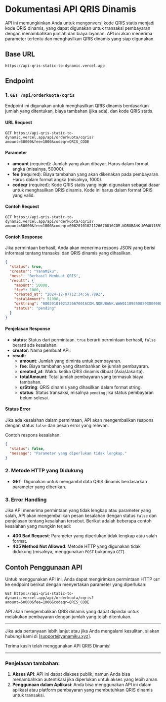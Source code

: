 # Dokumentasi API QRIS Dinamis

API ini memungkinkan Anda untuk mengonversi kode QRIS statis menjadi kode QRIS dinamis, yang dapat digunakan untuk transaksi pembayaran dengan menambahkan jumlah dan biaya layanan. API ini akan menerima parameter tertentu dan menghasilkan QRIS dinamis yang siap digunakan.

## Base URL

`https://api-qris-static-to-dynamic.vercel.app`

## Endpoint

### 1. `GET /api/orderkuota/cqris`

Endpoint ini digunakan untuk menghasilkan QRIS dinamis berdasarkan jumlah yang ditentukan, biaya tambahan (jika ada), dan kode QRIS statis.

#### URL Request

```
GET https://api-qris-static-to-dynamic.vercel.app/api/orderkuota/cqris?amount=50000&fee=1000&codeqr=QRIS_CODE
```

#### Parameter

- **amount** (required): Jumlah yang akan dibayar. Harus dalam format angka (misalnya, 50000).
- **fee** (required): Biaya tambahan yang akan dikenakan pada pembayaran. Harus dalam format angka (misalnya, 1000).
- **codeqr** (required): Kode QRIS statis yang ingin digunakan sebagai dasar untuk menghasilkan QRIS dinamis. Kode ini harus dalam format QRIS yang valid.

#### Contoh Request

```
GET https://api-qris-static-to-dynamic.vercel.app/api/orderkuota/cqris?amount=50000&fee=1000&codeqr=00020101021126670016COM.NOBUBANK.WWW01189360050300000879140214107456374359710303UMI51440014ID.CO.QRIS.WWW0215ID20232494105490303UMI5204511153033605802ID5912YANAMIKUBOTZ6005TEGAL61055211162070703A016304F0A6
```

#### Contoh Response

Jika permintaan berhasil, Anda akan menerima respons JSON yang berisi informasi tentang transaksi dan QRIS dinamis yang dihasilkan.

```json
{
  "status": true,
  "creator": "YanaMiku",
  "mess": "Berhasil Membuat QRIS",
  "result": {
    "amount": 50000,
    "fee": 1000,
    "created_at": "2024-12-07T12:34:56.789Z",
    "totalAmount": 51000,
    "qrString": "00020101021226670016COM.NOBUBANK.WWW01189360050300000879140214107456374359710303UMI51440014ID.CO.QRIS.WWW0215ID20232494105490303UMI520451115303360540411155802ID5912YANAMIKUBOTZ6005TEGAL61055211162070703A01630443FF",
    "status": "pending"
  }
}
```

#### Penjelasan Response

- **status**: Status dari permintaan. `true` berarti permintaan berhasil, `false` berarti ada kesalahan.
- **creator**: Nama pembuat API.
- **result**:
  - **amount**: Jumlah yang diminta untuk pembayaran.
  - **fee**: Biaya tambahan yang ditambahkan ke jumlah pembayaran.
  - **created_at**: Waktu ketika QRIS dinamis dibuat (Asia/Jakarta).
  - **totalAmount**: Total jumlah pembayaran yang termasuk biaya tambahan.
  - **qrString**: QRIS dinamis yang dihasilkan dalam format string.
  - **status**: Status transaksi, misalnya `pending` jika status pembayaran belum selesai.

#### Status Error

Jika ada kesalahan dalam permintaan, API akan mengembalikan respons dengan status `false` dan pesan error yang relevan.

Contoh respons kesalahan:

```json
{
  "status": false,
  "message": "Parameter yang diperlukan tidak lengkap."
}
```

### 2. Metode HTTP yang Didukung

- **GET**: Digunakan untuk mengambil data QRIS dinamis berdasarkan parameter yang diberikan.

### 3. Error Handling

Jika API menerima permintaan yang tidak lengkap atau parameter yang salah, API akan mengembalikan pesan kesalahan dengan status `false` dan penjelasan tentang kesalahan tersebut. Berikut adalah beberapa contoh kesalahan yang mungkin terjadi:

- **400 Bad Request**: Parameter yang diperlukan tidak lengkap atau salah format.
- **405 Method Not Allowed**: Metode HTTP yang digunakan tidak didukung (misalnya, menggunakan `POST` bukannya `GET`).

## Contoh Penggunaan API

Untuk menggunakan API ini, Anda dapat mengirimkan permintaan HTTP `GET` ke endpoint berikut dengan menyertakan parameter yang diperlukan:

```
GET https://api-qris-static-to-dynamic.vercel.app/api/orderkuota/cqris?amount=50000&fee=1000&codeqr=QRIS_CODE
```

API akan mengembalikan QRIS dinamis yang dapat dipindai untuk melakukan pembayaran dengan jumlah yang telah ditentukan.

---

Jika ada pertanyaan lebih lanjut atau jika Anda mengalami kesulitan, silakan hubungi kami di [support@yanamiku.xyz].

Terima kasih telah menggunakan API QRIS Dinamis!

---

### Penjelasan tambahan:
1. **Akses API**: API ini dapat diakses publik, namun Anda bisa menambahkan autentikasi jika diperlukan untuk akses yang lebih aman.
2. **Penggunaan dalam Aplikasi**: Anda bisa menggunakan API ini dalam aplikasi atau platform pembayaran yang membutuhkan QRIS dinamis untuk transaksi.
